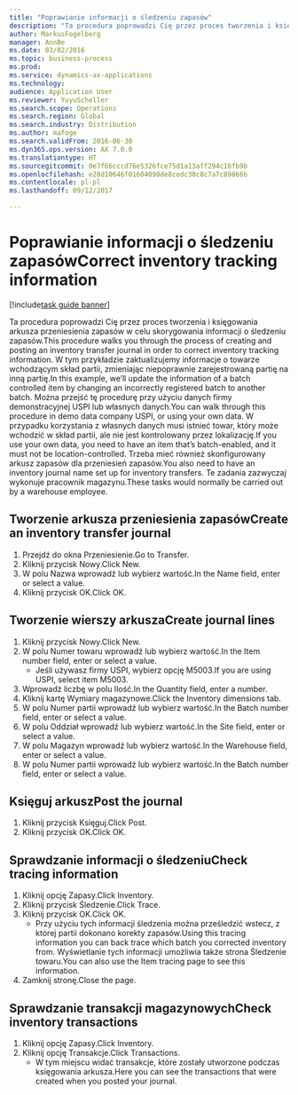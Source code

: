 ```yaml
---
title: "Poprawianie informacji o śledzeniu zapasów"
description: "Ta procedura poprowadzi Cię przez proces tworzenia i księgowania arkusza przeniesienia zapasów w celu skorygowania informacji o śledzeniu zapasów."
author: MarkusFogelberg
manager: AnnBe
ms.date: 03/02/2016
ms.topic: business-process
ms.prod: 
ms.service: dynamics-ax-applications
ms.technology: 
audience: Application User
ms.reviewer: YuyuScheller
ms.search.scope: Operations
ms.search.region: Global
ms.search.industry: Distribution
ms.author: mafoge
ms.search.validFrom: 2016-06-30
ms.dyn365.ops.version: AX 7.0.0
ms.translationtype: HT
ms.sourcegitcommit: 0e7f66cccd76e5326fce75d1a13aff294c16fb9b
ms.openlocfilehash: e28d10646f01604098de8cedc30c8c7a7c89866b
ms.contentlocale: pl-pl
ms.lasthandoff: 09/12/2017

---
```

# <a name="correct-inventory-tracking-information"></a><span data-ttu-id="5c7be-103">Poprawianie informacji o śledzeniu zapasów</span><span class="sxs-lookup"><span data-stu-id="5c7be-103">Correct inventory tracking information</span></span>

[!include[task guide banner](../../includes/task-guide-banner.md)]

<span data-ttu-id="5c7be-104">Ta procedura poprowadzi Cię przez proces tworzenia i księgowania arkusza przeniesienia zapasów w celu skorygowania informacji o śledzeniu zapasów.</span><span class="sxs-lookup"><span data-stu-id="5c7be-104">This procedure walks you through the process of creating and posting an inventory transfer journal in order to correct inventory tracking information.</span></span> <span data-ttu-id="5c7be-105">W tym przykładzie zaktualizujemy informacje o towarze wchodzącym skład partii, zmieniając niepoprawnie zarejestrowaną partię na inną partię.</span><span class="sxs-lookup"><span data-stu-id="5c7be-105">In this example, we’ll update the information of a batch controlled item by changing an incorrectly registered batch to another batch.</span></span> <span data-ttu-id="5c7be-106">Można przejść tę procedurę przy użyciu danych firmy demonstracyjnej USPI lub własnych danych.</span><span class="sxs-lookup"><span data-stu-id="5c7be-106">You can walk through this procedure in demo data company USPI, or using your own data.</span></span> <span data-ttu-id="5c7be-107">W przypadku korzystania z własnych danych musi istnieć towar, który może wchodzić w skład partii, ale nie jest kontrolowany przez lokalizację.</span><span class="sxs-lookup"><span data-stu-id="5c7be-107">If you use your own data, you need to have an item that’s batch-enabled, and it must not be location-controlled.</span></span> <span data-ttu-id="5c7be-108">Trzeba mieć również skonfigurowany arkusz zapasów dla przeniesień zapasów.</span><span class="sxs-lookup"><span data-stu-id="5c7be-108">You also need to have an inventory journal name set up for inventory transfers.</span></span> <span data-ttu-id="5c7be-109">Te zadania zazwyczaj wykonuje pracownik magazynu.</span><span class="sxs-lookup"><span data-stu-id="5c7be-109">These tasks would normally be carried out by a warehouse employee.</span></span>


## <a name="create-an-inventory-transfer-journal"></a><span data-ttu-id="5c7be-110">Tworzenie arkusza przeniesienia zapasów</span><span class="sxs-lookup"><span data-stu-id="5c7be-110">Create an inventory transfer journal</span></span>
1. <span data-ttu-id="5c7be-111">Przejdź do okna Przeniesienie.</span><span class="sxs-lookup"><span data-stu-id="5c7be-111">Go to Transfer.</span></span>
2. <span data-ttu-id="5c7be-112">Kliknij przycisk Nowy.</span><span class="sxs-lookup"><span data-stu-id="5c7be-112">Click New.</span></span>
3. <span data-ttu-id="5c7be-113">W polu Nazwa wprowadź lub wybierz wartość.</span><span class="sxs-lookup"><span data-stu-id="5c7be-113">In the Name field, enter or select a value.</span></span>
4. <span data-ttu-id="5c7be-114">Kliknij przycisk OK.</span><span class="sxs-lookup"><span data-stu-id="5c7be-114">Click OK.</span></span>

## <a name="create-journal-lines"></a><span data-ttu-id="5c7be-115">Tworzenie wierszy arkusza</span><span class="sxs-lookup"><span data-stu-id="5c7be-115">Create journal lines</span></span>
1. <span data-ttu-id="5c7be-116">Kliknij przycisk Nowy.</span><span class="sxs-lookup"><span data-stu-id="5c7be-116">Click New.</span></span>
2. <span data-ttu-id="5c7be-117">W polu Numer towaru wprowadź lub wybierz wartość.</span><span class="sxs-lookup"><span data-stu-id="5c7be-117">In the Item number field, enter or select a value.</span></span>
    * <span data-ttu-id="5c7be-118">Jeśli używasz firmy USPI, wybierz opcję M5003.</span><span class="sxs-lookup"><span data-stu-id="5c7be-118">If you are using USPI, select item M5003.</span></span>  
3. <span data-ttu-id="5c7be-119">Wprowadź liczbę w polu Ilość.</span><span class="sxs-lookup"><span data-stu-id="5c7be-119">In the Quantity field, enter a number.</span></span>
4. <span data-ttu-id="5c7be-120">Kliknij kartę Wymiary magazynowe.</span><span class="sxs-lookup"><span data-stu-id="5c7be-120">Click the Inventory dimensions tab.</span></span>
5. <span data-ttu-id="5c7be-121">W polu Numer partii wprowadź lub wybierz wartość.</span><span class="sxs-lookup"><span data-stu-id="5c7be-121">In the Batch number field, enter or select a value.</span></span>
6. <span data-ttu-id="5c7be-122">W polu Oddział wprowadź lub wybierz wartość.</span><span class="sxs-lookup"><span data-stu-id="5c7be-122">In the Site field, enter or select a value.</span></span>
7. <span data-ttu-id="5c7be-123">W polu Magazyn wprowadź lub wybierz wartość.</span><span class="sxs-lookup"><span data-stu-id="5c7be-123">In the Warehouse field, enter or select a value.</span></span>
8. <span data-ttu-id="5c7be-124">W polu Numer partii wprowadź lub wybierz wartość.</span><span class="sxs-lookup"><span data-stu-id="5c7be-124">In the Batch number field, enter or select a value.</span></span>

## <a name="post-the-journal"></a><span data-ttu-id="5c7be-125">Księguj arkusz</span><span class="sxs-lookup"><span data-stu-id="5c7be-125">Post the journal</span></span>
1. <span data-ttu-id="5c7be-126">Kliknij przycisk Księguj.</span><span class="sxs-lookup"><span data-stu-id="5c7be-126">Click Post.</span></span>
2. <span data-ttu-id="5c7be-127">Kliknij przycisk OK.</span><span class="sxs-lookup"><span data-stu-id="5c7be-127">Click OK.</span></span>

## <a name="check-tracing-information"></a><span data-ttu-id="5c7be-128">Sprawdzanie informacji o śledzeniu</span><span class="sxs-lookup"><span data-stu-id="5c7be-128">Check tracing information</span></span>
1. <span data-ttu-id="5c7be-129">Kliknij opcję Zapasy.</span><span class="sxs-lookup"><span data-stu-id="5c7be-129">Click Inventory.</span></span>
2. <span data-ttu-id="5c7be-130">Kliknij przycisk Śledzenie.</span><span class="sxs-lookup"><span data-stu-id="5c7be-130">Click Trace.</span></span>
3. <span data-ttu-id="5c7be-131">Kliknij przycisk OK.</span><span class="sxs-lookup"><span data-stu-id="5c7be-131">Click OK.</span></span>
    * <span data-ttu-id="5c7be-132">Przy użyciu tych informacji śledzenia można prześledzić wstecz, z której partii dokonano korekty zapasów.</span><span class="sxs-lookup"><span data-stu-id="5c7be-132">Using this tracing information you can back trace which batch you corrected inventory from.</span></span>  <span data-ttu-id="5c7be-133">Wyświetlanie tych informacji umożliwia także strona Śledzenie towaru.</span><span class="sxs-lookup"><span data-stu-id="5c7be-133">You can also use the Item tracing page to see this information.</span></span>  
4. <span data-ttu-id="5c7be-134">Zamknij stronę.</span><span class="sxs-lookup"><span data-stu-id="5c7be-134">Close the page.</span></span>

## <a name="check-inventory-transactions"></a><span data-ttu-id="5c7be-135">Sprawdzanie transakcji magazynowych</span><span class="sxs-lookup"><span data-stu-id="5c7be-135">Check inventory transactions</span></span>
1. <span data-ttu-id="5c7be-136">Kliknij opcję Zapasy.</span><span class="sxs-lookup"><span data-stu-id="5c7be-136">Click Inventory.</span></span>
2. <span data-ttu-id="5c7be-137">Kliknij opcję Transakcje.</span><span class="sxs-lookup"><span data-stu-id="5c7be-137">Click Transactions.</span></span>
    * <span data-ttu-id="5c7be-138">W tym miejscu widać transakcje, które zostały utworzone podczas księgowania arkusza.</span><span class="sxs-lookup"><span data-stu-id="5c7be-138">Here you can see the transactions that were created when you posted your journal.</span></span>   

